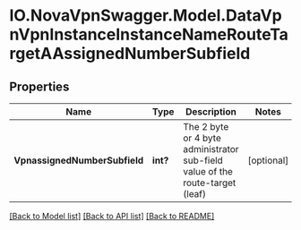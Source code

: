 # IO.NovaVpnSwagger.Model.DataVpnVpnInstanceInstanceNameRouteTargetAAssignedNumberSubfield
## Properties

Name | Type | Description | Notes
------------ | ------------- | ------------- | -------------
**VpnassignedNumberSubfield** | **int?** | The 2 byte or 4 byte administrator sub-field value of the route-target (leaf) | [optional] 

[[Back to Model list]](../README.md#documentation-for-models) [[Back to API list]](../README.md#documentation-for-api-endpoints) [[Back to README]](../README.md)

